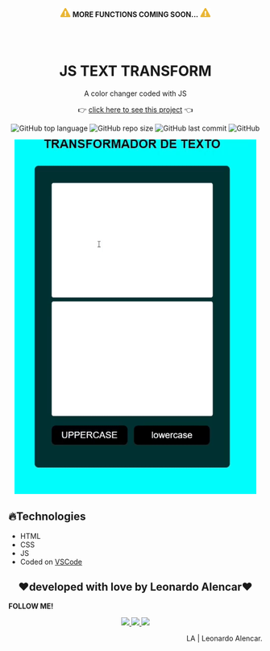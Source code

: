 <p align="center">
  <img width=20px src="readme/attencion.svg">
  <b>MORE FUNCTIONS COMING SOON...</b>
  <img width=20px src="readme/attencion.svg">
</p>
<br>
<br>
<h1 align="center">JS TEXT TRANSFORM</h1>
<p align="center">A color changer coded with JS</p>
<p align="center">
  👉 <a href="https://alencarleo.github.io/JS-TextTransform/">click here to see this project</a> 👈
</p>
<p align="center">
  <img alt="GitHub top language" src="https://img.shields.io/github/languages/top/AlencarLeo/JS-TextTransform?style=for-the-badge">
  <img alt="GitHub repo size" src="https://img.shields.io/github/repo-size/AlencarLeo/JS-TextTransform?style=for-the-badge">
  <img alt="GitHub last commit" src="https://img.shields.io/github/last-commit/AlencarLeo/JS-TextTransform?style=for-the-badge">
  <img alt="GitHub" src="https://img.shields.io/github/license/AlencarLeo/JS-TextTransform?style=for-the-badge">
</p>
<p align="center">
  <img src="/readme/demo.gif">
</p>

<h2>🔥Technologies</h2>
<ul>
  <li>HTML</li>
  <li>CSS</li>
  <li>JS</li>
  <li>Coded on <a href="https://code.visualstudio.com/">VSCode</a></li>
</ul>


<h2 align="center">❤️developed with love by Leonardo Alencar❤️</h2>
<p><b>FOLLOW ME!</b></p>

<p align="center">
  <a href="https://www.instagram.com/leonardoaprado/">
    <img src="https://img.shields.io/badge/Instagram-E4405F?style=for-the-badge&logo=instagram&logoColor=white">
  </a>
  
  <a href="https://www.linkedin.com/in/leonardo-alencar-5749aa1b0/">
    <img src="https://img.shields.io/badge/LinkedIn-0077B5?style=for-the-badge&logo=linkedin&logoColor=white">
  </a>
  
  <a href="https://github.com/AlencarLeo">
    <img src="https://img.shields.io/badge/GitHub-100000?style=for-the-badge&logo=github&logoColor=white">
  </a>
</p>

<p align="right">LA | Leonardo Alencar.</p>
